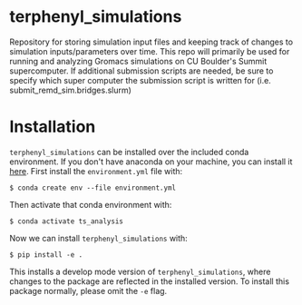 # terphenyl_simulations

Repository for storing simulation input files and keeping track of changes to simulation inputs/parameters over time. This repo will primarily be used for running and analyzing Gromacs simulations on CU Boulder's Summit supercomputer. If additional submission scripts are needed, be sure to specify which super computer the submission script is written for (i.e. submit\_remd\_sim.bridges.slurm)

# Installation

`terphenyl_simulations` can be installed over the included conda environment. If you don't have anaconda on your machine, you can install it [here](https://docs.anaconda.com/free/anaconda/install/index.html). First install the `environment.yml` file with:

```
$ conda create env --file environment.yml
```
Then activate that conda environment with:
```
$ conda activate ts_analysis
```

Now we can install `terphenyl_simulations` with:
```
$ pip install -e .
```

This installs a develop mode version of `terphenyl_simulations`, where changes to the package are reflected in the installed version. To install this package normally, please omit the `-e` flag.
